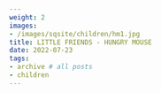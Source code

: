 ```yaml
---
weight: 2
images:
- /images/sqsite/children/hm1.jpg
title: LITTLE FRIENDS - HUNGRY MOUSE
date: 2022-07-23
tags:
- archive # all posts
- children
---
```


